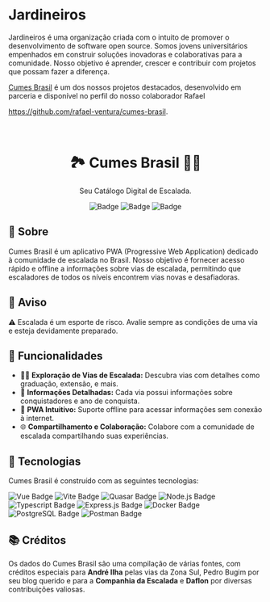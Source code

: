 # Jardineiros

Jardineiros é uma organização criada com o intuito de promover o desenvolvimento de software open source. Somos jovens universitários empenhados em construir soluções inovadoras e colaborativas para a comunidade. Nosso objetivo é aprender, crescer e contribuir com projetos que possam fazer a diferença.

[Cumes Brasil](https://github.com/rafael-ventura/cumes-brasil) é um dos nossos projetos destacados, desenvolvido em parceria e disponível no perfil do nosso colaborador Rafael 

https://github.com/rafael-ventura/cumes-brasil. 

<h1 align="center">
    <br>
    🏞️ Cumes Brasil 🧗‍♂️
</h1>

<p align="center">
    Seu Catálogo Digital de Escalada.
</p>

<div align="center">

![Badge](https://img.shields.io/badge/status-in%20development-yellow)
![Badge](https://img.shields.io/badge/platform-web-blue)
![Badge](https://img.shields.io/badge/license-MIT-green)

</div>

## 📜 Sobre

Cumes Brasil é um aplicativo PWA (Progressive Web Application) dedicado à comunidade de escalada no Brasil. Nosso objetivo é fornecer acesso rápido e offline a informações sobre vias de escalada, permitindo que escaladores de todos os níveis encontrem vias novas e desafiadoras.

## 🚧 Aviso

:warning: Escalada é um esporte de risco. Avalie sempre as condições de uma via e esteja devidamente preparado.

## 🚀 Funcionalidades

- 🧗‍♂️ **Exploração de Vias de Escalada:** Descubra vias com detalhes como graduação, extensão, e mais. 
- 📜 **Informações Detalhadas:** Cada via possui informações sobre conquistadores e ano de conquista. 
- 📱 **PWA Intuitivo:** Suporte offline para acessar informações sem conexão à internet. 
- 🌐 **Compartilhamento e Colaboração:** Colabore com a comunidade de escalada compartilhando suas experiências.

## 🔧 Tecnologias

Cumes Brasil é construído com as seguintes tecnologias:

![Vue Badge](https://img.shields.io/badge/Vue.js-4FC08D?style=for-the-badge&logo=vuedotjs&logoColor=white)
![Vite Badge](https://img.shields.io/badge/Vite-646CFF?style=for-the-badge&logo=vite&logoColor=white)
![Quasar Badge](https://img.shields.io/badge/Quasar-1976D2?style=for-the-badge&logo=quasar&logoColor=white)
![Node.js Badge](https://img.shields.io/badge/Node.js-43853D?style=for-the-badge&logo=node.js&logoColor=white)
![Typescript Badge](https://img.shields.io/badge/Typescript-3178C6?style=for-the-badge&logo=typescript&logoColor=white)
![Express.js Badge](https://img.shields.io/badge/Express.js-404D59?style=for-the-badge)
![Docker Badge](https://img.shields.io/badge/Docker-2496ED?style=for-the-badge&logo=docker&logoColor=white)
![PostgreSQL Badge](https://img.shields.io/badge/PostgreSQL-336791?style=for-the-badge&logo=postgresql&logoColor=white)
![Postman Badge](https://img.shields.io/badge/Postman-FF6C37?style=for-the-badge&logo=postman&logoColor=white)

## 📚 Créditos

Os dados do Cumes Brasil são uma compilação de várias fontes, com créditos especiais para **André Ilha** pelas vias da Zona Sul, Pedro Bugim por seu blog querido e para a **Companhia da Escalada** e **Daflon** por diversas contribuições valiosas.
